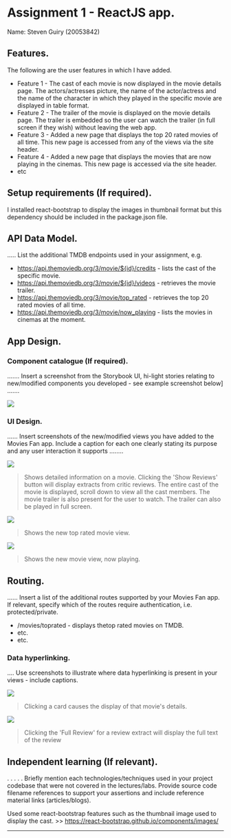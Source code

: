 # Assignment 1 - ReactJS app.

Name: Steven Guiry (20053842)

## Features.

The following are the user features in which I have added.
 
 + Feature 1 - The cast of each movie is now displayed in the movie details page. The actors/actresses picture, the name of the actor/actress and the name of the character in which they played in the specific movie are displayed in table format.
 + Feature 2 - The trailer of the movie is displayed on the movie details page. The trailer is embedded so the user can watch the trailer (in full screen if they wish) without leaving the web app. 
 + Feature 3 - Added a new page that displays the top 20 rated movies of all time. This new page is accessed from any of the views via the site header.
 + Feature 4 - Added a new page that displays the movies that are now playing in the cinemas. This new page is accessed via the site header.
 + etc

## Setup requirements (If required).

I installed react-bootstrap to display the images in thumbnail format but this dependency should be included in the package.json file.

## API Data Model.

..... List the additional TMDB endpoints used in your assignment, e.g.

+ https://api.themoviedb.org/3/movie/${id}/credits - lists the cast of the specific movie.
+ https://api.themoviedb.org/3/movie/${id}/videos - retrieves the movie trailer.
+ https://api.themoviedb.org/3/movie/top_rated - retrieves the top 20 rated movies of all time. 
+ https://api.themoviedb.org/3/movie/now_playing - lists the movies in cinemas at the moment.

## App Design.

### Component catalogue (If required).

....... Insert a screenshot from the Storybook UI, hi-light stories relating to new/modified components you developed - see example screenshot below] .......

![][stories]

### UI Design.

...... Insert screenshots of the new/modified views you have added to the Movies Fan app. Include a caption for each one clearly stating its purpose and any user interaction it supports ........

![][movieDetail]
>Shows detailed information on a movie. Clicking the 'Show Reviews' button will display extracts from critic reviews. The entire cast of the movie is displayed, scroll down to view all the cast members. The movie trailer is also present for the user to watch. The trailer can also be played in full screen.

![][topRated]
>Shows the new top rated movie view.

![][nowPlaying]
>Shows the new movie view, now playing.

## Routing.

...... Insert a list of the additional routes supported by your Movies Fan app. If relevant, specify which of the routes require authentication, i.e. protected/private.

+ /movies/toprated - displays thetop rated movies on TMDB.
+ etc.
+ etc.

### Data hyperlinking.

.... Use screenshots to illustrate where data hyperlinking is present in your views - include captions.

![][cardLink]
> Clicking a card causes the display of that movie's details.

![][reviewLink]
>Clicking the 'Full Review' for a review extract will display the full text of the review

## Independent learning (If relevant).

. . . . . Briefly mention each technologies/techniques used in your project codebase that were not covered in the lectures/labs. Provide source code filename references to support your assertions and include reference material links (articles/blogs).

Used some react-bootstrap features such as the thumbnail image used to display the cast. >> https://react-bootstrap.github.io/components/images/

---------------------------------

[model]: ./data.jpg
[movieDetail]: ./public/credits-trailer_view.png
[review]: ./public/review.png
[reviewLink]: ./public/reviewLink.png
[cardLink]: ./public/cardLink.png
[stories]: ./public/storybook.png
[topRated]: ./public/topRatedView.png
[nowPlaying]: ./public/nowplayingView.png
